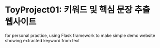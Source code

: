 # ToyProject01: 키워드 및 핵심 문장 추출 웹사이트
for personal practice,
using Flask framework to make simple demo website showing extracted keyword from text
